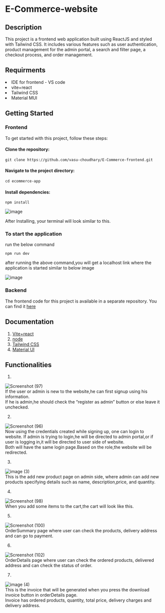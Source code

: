 # E-Commerce-website

## Description 
This project is a frontend web application built using ReactJS and styled with Tailwind CSS. It includes various features such as user authentication, product management for the admin portal, a search and filter page, a checkout process, and order management.

## Requirments 
<li>IDE for frontend - VS code</li>
<li>vite+react</li>
<li>Tailwind CSS </li>
<li>Material MUI  </li>

## Getting Started
### Frontend
To get started with this project, follow these steps:

#### Clone the repository:
```
git clone https://github.com/vasu-choudhary/E-Commerce-frontend.git
```
#### Navigate to the project directory:
```
cd ecommerce-app
```
#### Install dependencies:
```
npm install
```
![image](https://github.com/ThotaDisylva/E-Commerce-frontend/assets/169328558/adcafc0b-a223-4eb5-be66-255e4e960468)

After Installing, your terminal will look similar to this.  
### To start the application
run the below command  
```
npm run dev
```
after running the above command,you will get a localhost link where the application is started similar to below image  

![image](https://github.com/ThotaDisylva/E-Commerce-frontend/assets/169328558/4292d3c3-879e-40fe-a37a-409616273963)

### Backend
The frontend code for this project is available in a separate repository. You can find it [here](https://github.com/vasu-choudhary/E-Commerce-backend)   

## Documentation
1. [Vite+react](https://vitejs.dev/guide/) 
2. [node](https://nodejs.org/en)
3. [Tailwind CSS](https://tailwindcss.com/docs/installation)
4. [Material UI](https://mui.com/material-ui/getting-started/)

## Functionalities  
1)
![Screenshot (97)](https://github.com/ThotaDisylva/E-Commerce-frontend/assets/169328558/09e0a418-b79c-4a83-a163-9a10787afede)  
If the user or admin is new to the website,he can first signup using his information.  
If he is admin,he should check the “register as admin”  button or else leave it unchecked.    

  
2)
![Screenshot (96)](https://github.com/ThotaDisylva/E-Commerce-frontend/assets/169328558/2f18c7e2-4aad-4c55-a22f-0d4a8ad3a67a)  
Now using the credentials created while signing up, one can login to website.
If admin is trying to login,he will be directed to admin portal,or if user is logging in,it will be directed to user side of website.  
Both will have the same login page.Based on the role,the website will be redirected.  
  
  
3)
![image (3)](https://github.com/ThotaDisylva/E-Commerce-frontend/assets/169328558/408768c9-236f-45bb-a645-b83ce535535b)  
This is the add new product page on admin side, where admin can add new products specifying details such as name, description,price, and quantity.

  
4)
![Screenshot (98)](https://github.com/ThotaDisylva/E-Commerce-frontend/assets/169328558/8cbd9a88-61ac-47fc-9e06-2ed36226c370)  
When you add some items to the cart,the cart will look like this.
  
  
5)
![Screenshot (100)](https://github.com/ThotaDisylva/E-Commerce-frontend/assets/169328558/49cce1c1-7afb-410f-a4fb-32c6b0ca2e71)  
OrderSummary page where user can check the products, delivery address and can go to payment.

6)
![Screenshot (102)](https://github.com/ThotaDisylva/E-Commerce-frontend/assets/169328558/2d5925a8-33b8-4bbd-a288-cfd9fbdbe469)  
OrderDetails page where user can check the ordered products, delivered address and can check the status of order.


7)
![image (4)](https://github.com/ThotaDisylva/E-Commerce-frontend/assets/169328558/4b54448c-fa3b-4053-8d5c-b54e9ecb3c03)  
This is the invoice that will be generated when you press the download invoice button in orderDetails page.  
Invoice has ordered products, quantity, total price, delivery charges and  delivery address.




